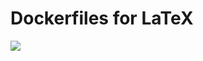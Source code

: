 # Dockerfiles for LaTeX

[![](https://images.microbadger.com/badges/image/unibaktr/latex.svg)](https://microbadger.com/images/unibaktr/latex "Get your own image badge on microbadger.com")
